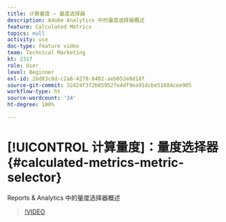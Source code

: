 ```yaml
---
title: 计算量度 — 量度选择器
description: Adobe Analytics 中的量度选择器概述
feature: Calculated Metrics
topics: null
activity: use
doc-type: feature video
team: Technical Marketing
kt: 2317
role: User
level: Beginner
exl-id: 2bd83c8d-c2a8-4279-8402-aeb052e8d18f
source-git-commit: 32424f3f2b05952fe4df9ea91dcbe51684cee905
workflow-type: ht
source-wordcount: '24'
ht-degree: 100%

---
```


# [!UICONTROL 计算量度]：量度选择器 {#calculated-metrics-metric-selector}

Reports &amp; Analytics 中的量度选择器概述

>[!VIDEO](https://video.tv.adobe.com/v/25410/?quality=12)
